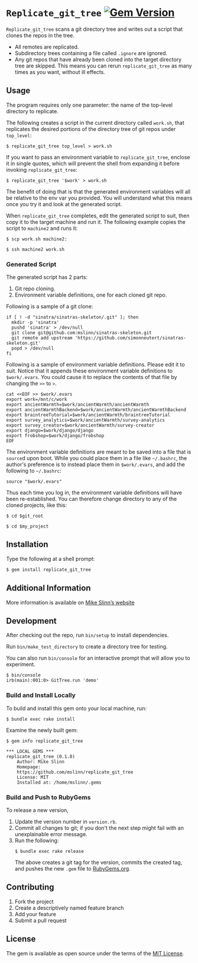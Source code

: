 `Replicate_git_tree`
[![Gem Version](https://badge.fury.io/rb/replicate_git_tree.svg)](https://badge.fury.io/rb/replicate_git_tree)
===========

`Replicate_git_tree` scans a git directory tree and writes out a script that clones the repos in the tree.

 - All remotes are replicated.
 - Subdirectory trees containing a file called `.ignore` are ignored.
 - Any git repos that have already been cloned into the target directory tree are skipped.
   This means you can rerun `replicate_git_tree` as many times as you want, without ill effects.


## Usage
The program requires only one parameter:
the name of the top-level directory to replicate.

The following creates a script in the current directory called `work.sh`,
that replicates the desired portions of the directory tree of git repos under `top_level`:
```shell
$ replicate_git_tree top_level > work.sh
```

If you want to pass an environment variable to `replicate_git_tree`, enclose it in single quotes, which will prevent the shell from expanding it before invoking `replicate_git_tree`:
```shell
$ replicate_git_tree '$work' > work.sh
```
The benefit of doing that is that the generated environment variables will all be relative to the env var you provided.
You will understand what this means once you try it and look at the generated script.

When `replicate_git_tree` completes,
edit the generated script to suit, then
copy it to the target machine and run it.
The following example copies the script to `machine2` and runs it:
```shell
$ scp work.sh machine2:

$ ssh machine2 work.sh
```

### Generated Script
The generated script has 2 parts:

 1. Git repo cloning.
 2. Environment variable definitions, one for each cloned git repo.

Following is a sample of a git clone:

```shell
if [ ! -d "sinatra/sinatras-skeleton/.git" ]; then
  mkdir -p 'sinatra'
  pushd 'sinatra' > /dev/null
  git clone git@github.com:mslinn/sinatras-skeleton.git
  git remote add upstream 'https://github.com/simonneutert/sinatras-skeleton.git'
  popd > /dev/null
fi
```

Following is a sample of environment variable definitions.
Please edit it to suit.
Notice that it appends these environment variable definitions to `$work/.evars`.
You could cause it to replace the contents of that file by changing the `>>` to `>`.
```shell
cat <<EOF >> $work/.evars
export work=/mnt/c/work
export ancientWarmth=$work/ancientWarmth/ancientWarmth
export ancientWarmthBackend=$work/ancientWarmth/ancientWarmthBackend
export braintreeTutorial=$work/ancientWarmth/braintreeTutorial
export survey_analytics=$work/ancientWarmth/survey-analytics
export survey_creator=$work/ancientWarmth/survey-creator
export django=$work/django/django
export frobshop=$work/django/frobshop
EOF
```

The environment variable definitions are meant to be saved into a file that is `source`d upon boot.
While you could place them in a file like `~/.bashrc`, the author's preference is to instead place them in `$work/.evars`, and add the following to `~/.bashrc`:
```shell
source "$work/.evars"
```

Thus each time you log in, the environment variable definitions will have been re-established.
You can therefore change directory to any of the cloned projects, like this:
```shell
$ cd $git_root

$ cd $my_project
```


## Installation
Type the following at a shell prompt:

```ruby
$ gem install replicate_git_tree
```


## Additional Information
More information is available on
[Mike Slinn&rsquo;s website](https://www.mslinn.com/git/1100-git-tree.html)


## Development
After checking out the repo, run `bin/setup` to install dependencies.

Run `bin/make_test_directory` to create a directory tree for testing.

You can also run `bin/console` for an interactive prompt that will allow you to experiment.
```
$ bin/console
irb(main):001:0> GitTree.run 'demo'
```


### Build and Install Locally
To build and install this gem onto your local machine, run:
```shell
$ bundle exec rake install
```

Examine the newly built gem:
```
$ gem info replicate_git_tree

*** LOCAL GEMS ***
replicate_git_tree (0.1.0)
    Author: Mike Slinn
    Homepage:
    https://github.com/mslinn/replicate_git_tree
    License: MIT
    Installed at: /home/mslinn/.gems
```


### Build and Push to RubyGems
To release a new version,
  1. Update the version number in `version.rb`.
  2. Commit all changes to git; if you don't the next step might fail with an unexplainable error message.
  3. Run the following:
     ```shell
     $ bundle exec rake release
     ```
     The above creates a git tag for the version, commits the created tag,
     and pushes the new `.gem` file to [RubyGems.org](https://rubygems.org).


## Contributing

1. Fork the project
2. Create a descriptively named feature branch
3. Add your feature
4. Submit a pull request


## License
The gem is available as open source under the terms of the [MIT License](https://opensource.org/licenses/MIT).
